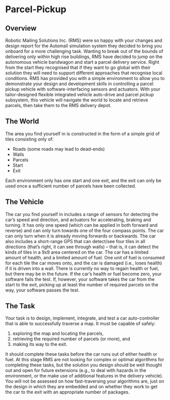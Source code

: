 # Parcel-Pickup

## Overview
Robotic Mailing Solutions Inc. (RMS) were so happy with your changes and design report for the Automail
simulation system they decided to bring you onboard for a more challenging task. Wanting to break out
of the bounds of delivering only within high rise buildings, RMS have decided to jump on the autonomous
vehicle bandwagon and start a parcel delivery service. Right from the start they recognised that if they
want to go global with their solution they will need to support different approaches that recognise local
conditions.
RMS has provided you with a simple environment to allow you to demonstrate your design and development
skills in controlling a parcel pickup vehicle with software-interfacing sensors and actuators. With
your tailor-designed flexible integrated vehicle auto-drive and parcel pickup subsystem, this vehicle will
navigate the world to locate and retrieve parcels, then take them to the RMS delivery depot.

## The World
The area you find yourself in is constructed in the form of a simple grid of tiles consisting only of:
* Roads (some roads may lead to dead-ends)
* Walls
* Parcels
* Start
* Exit

Each environment only has one start and one exit, and the exit can only be used once a sufficient
number of parcels have been collected.

## The Vehicle
The car you find yourself in includes a range of sensors for detecting the car’s speed and direction, and
actuators for accelerating, braking and turning. It has only one speed (which can be applied in both
forward and reverse) and can only turn towards one of the four compass points. The car can only turn when
it is already moving forwards or backwards. The car also includes a short-range GPS that can detect/see
four tiles in all directions (that’s right, it can see through walls) – that is, it can detect the kinds of tiles in
a 9x9 area centered on the car.
The car has a limited amount of health, and a limited amount of fuel. One unit of fuel is consumed for
each tile the car moves onto, and the car is damaged (i.e., loses health) if it is driven into a wall. There is
currently no way to regain health or fuel, but there may be in the future. If the car’s health or fuel become
zero, your software fails the test. If, however, your software takes the car from the start to the exit, picking
up at least the number of required parcels on the way, your software passes the test.

## The Task
Your task is to design, implement, integrate, and test a car auto-controller that is able to successfully
traverse a map. It must be capable of safely:
1. exploring the map and locating the parcels,
2. retrieving the required number of parcels (or more), and
3. making its way to the exit.

It should complete these tasks before the car runs out of either health or fuel. At this stage RMS are not
looking for complex or optimal algorithms for completing these tasks, but the solution you design should
be well thought out and open for future extensions (e.g., to deal with hazards in the environment, or the
make use of additional features in the delivery vehicle). You will not be assessed on how fast-traversing
your algorithms are, just on the design in which they are embedded and on whether they work to get the
car to the exit with an appropriate number of packages.